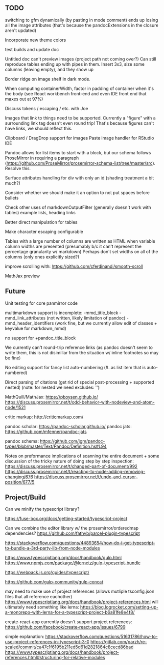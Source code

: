 ## TODO

switching to gfm dynamically (by pasting in mode comment) ends up losing all the image attributes
(that's because the pandocExtensions in the closure aren't updated)

Incorporate new theme colors

test builds and update doc

Untitled doc can't preview images (project path not coming over?)
Can still reproduce tables ending up with pipes in them. Insert 3x3, size some columns (leaving empty), and they show up

Border ridge on image shelf in dark mode.

When computing containerWidth, factor in padding of container when it's the body (see React workbench front-end and even
IDE front end that maxes out at 97%)

Discuss tokens / escaping / etc. with Joe

Images that link to things need to be supported. Currently a "figure" with a surrounding link tag doesn't even round trip! That's 
because figures can't have links, we should reflect this.

Clipboard / DragDrop support for images
Paste image handler for RStudio IDE

Pandoc allows for list items to start with a block, but our schema follows ProseMirror in requiring a paragraph
(https://github.com/ProseMirror/prosemirror-schema-list/tree/master/src). Resolve this.

Surface attributes
handling for div with only an id (shading treatment a bit much?)

Consider whether we should make it an option to not put spaces before bullets

Check other uses of markdownOutputFilter (generally doesn't work with tables)
  example lists, heading links

Better direct manipulation for tables

Make character escaping configurable

Tables with a large number of columns are written as HTML when variable column widths are presented (presumably b/c it can't represent the percentage granularity w/ markdown) Perhaps don't set widths on all of the columns (only ones explicitly sized?)

improve scrolling with: <https://github.com/cferdinandi/smooth-scroll>

MathJax preview


## Future

Unit testing for core panmirror code

multimarkdown support is incomplete: -mmd\_title\_block -mmd\_link\_attributes (not written, likely limitation of pandoc) -mmd\_header\_identifiers (work fine, but we currently allow edit of classes + keyvalue for markdown\_mmd)

no support for +pandoc\_title\_block

We currently can't round-trip reference links (as pandoc doesn't seem to write them, this is not disimillar from the situation w/ inline footnotes so may be fine)

No editing support for fancy list auto-numbering (\#. as list item that is auto-numbered)

Direct parsing of citations (get rid of special post-processing + supported nested) (note: for nested we need excludes: '')

MathQuill/MathJax: <https://pboysen.github.io/> <https://discuss.prosemirror.net/t/odd-behavior-with-nodeview-and-atom-node/1521>

critic markup: <http://criticmarkup.com/>

pandoc scholar: <https://pandoc-scholar.github.io/> pandoc jats: <https://github.com/mfenner/pandoc-jats>

pandoc schema: <https://github.com/jgm/pandoc-types/blob/master/Text/Pandoc/Definition.hs#L94>

Notes on preformance implications of scanning the entire document + some discussion of the tricky nature of doing step by step inspection: <https://discuss.prosemirror.net/t/changed-part-of-document/992> <https://discuss.prosemirror.net/t/reacting-to-node-adding-removing-changing/676> <https://discuss.prosemirror.net/t/undo-and-cursor-position/677/5>

## Project/Build

Can we minify the typescript library?

<https://fuse-box.org/docs/getting-started/typescript-project>

Can we combine the editor library w/ the prosemirror/orderedmap dependencies? <https://github.com/fathyb/parcel-plugin-typescript>

<https://stackoverflow.com/questions/44893654/how-do-i-get-typescript-to-bundle-a-3rd-party-lib-from-node-modules>

<https://www.typescriptlang.org/docs/handbook/gulp.html> <https://www.npmjs.com/package/@lernetz/gulp-typescript-bundle>

<https://webpack.js.org/guides/typescript/>

<https://github.com/gulp-community/gulp-concat>

may need to make use of project references (allows mutliple tsconfig.json files that all reference eachother) <https://www.typescriptlang.org/docs/handbook/project-references.html> will ultimately need something like lerna: <https://blog.logrocket.com/setting-up-a-monorepo-with-lerna-for-a-typescript-project-b6a81fe8e4f8/>

create-react-app currently doesn't support project references: <https://github.com/facebook/create-react-app/issues/6799>

simple explanation: <https://stackoverflow.com/questions/51631786/how-to-use-project-references-in-typescript-3-0> <https://gitlab.com/parzh/re-scaled/commit/ca47c1f6195b211ed5d61d2821864c8cecd86bad> <https://www.typescriptlang.org/docs/handbook/project-references.html#structuring-for-relative-modules>